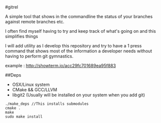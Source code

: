 #gitrel

A simple tool that shows in the commandline the status of your branches against remote branches etc.

I often find myself having to try and keep track of what's going on and this simplifies things

I will add utility as I develop this repository and try to have a 1 press command that shows most of the information a developer needs without having to perform git gymnastics.

example : http://showterm.io/acc29fc701689ea95f883

##Deps
- OSX/Linux system
- CMake && GCC/LLVM
- libgit2 (Usually will be installed on your system when you add git)

```Shell
./make_deps //This installs submodules
cmake .
make
sudo make install
```
